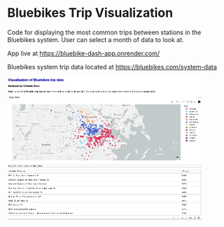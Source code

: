 # Bluebikes Trip Visualization

Code for displaying the most common trips between stations in the Bluebikes system. User can select a month of data to look at.

App live at https://bluebike-dash-app.onrender.com/

Bluebikes system trip data located at https://bluebikes.com/system-data

![Preview of dashboard](images/dashboard_preview_gif.gif)
